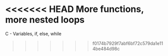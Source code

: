 <<<<<<< HEAD
More functions, more nested loops
=======
C - Variables, if, else, while
>>>>>>> f0174b7929f7abf6bf72c579da1e114be484d98c
